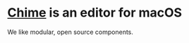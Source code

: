# [Chime](https://www.chimehq.com) is an editor for macOS

We like modular, open source components.

